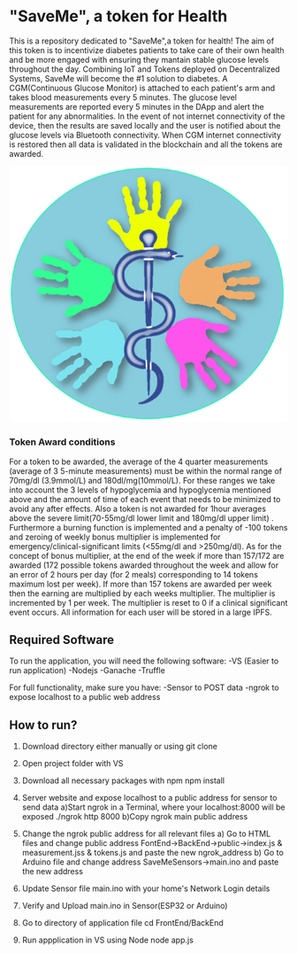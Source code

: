 # "SaveMe", a token for Health

This is a repository dedicated to "SaveMe",a token for health! The aim of this token is to incentivize diabetes patients to take care of their own health and be more engaged with ensuring they mantain stable glucose levels throughout the day. Combining IoT and Tokens deployed on Decentralized Systems, SaveMe will become the #1 solution to diabetes. A CGM(Continuous Glucose Monitor) is attached to each patient's arm and takes blood measurements every 5 minutes. The glucose level measurements are reported every 5 minutes in the DApp and alert the patient for any abnormalities. In the event of not internet connectivity of the device, then the results are saved locally and the user is notified about the glucose levels via Bluetooth connectivity. When CGM internet connectivity is restored then all data is validated in the blockchain and all the tokens are awarded. 

![SaveMe -  A token for Health](/assets/saveMe.jpg)

### Token Award conditions
For a token to be awarded, the average of the 4 quarter measurements (average of 3 5-minute measurements) must be within the normal range of 70mg/dl (3.9mmol/L)  and 180dl/mg(10mmol/L). For these ranges we take into account the 3 levels of hypoglycemia and hypoglycemia mentioned above and the amount of time of each event that needs to be minimized to avoid any after effects. Also a token is not awarded for 1hour averages above the severe limit(70-55mg/dl lower limit and 180mg/dl upper limit) . Furthermore a burning function is implemented and a penalty of -100 tokens and zeroing of weekly bonus multiplier is implemented for emergency/clinical-significant limits (<55mg/dl and >250mg/dl). As for the concept of bonus multiplier, at the end of the week if  more than 157/172 are awarded (172 possible tokens awarded throughout the week and allow for an error of 2 hours per day (for 2 meals) corresponding to 14 tokens maximum lost per week). If more than 157 tokens are awarded per week then the earning are multiplied by each weeks multiplier. The multiplier is incremented by 1 per week. The multiplier is reset to 0 if a clinical significant event occurs. All information for each user will be stored in a large IPFS.

## Required Software
To run the application, you will need the following software:
-VS (Easier to run application)
-Nodejs
-Ganache
-Truffle

For full functionality, make sure you have:
-Sensor to POST data
-ngrok to expose localhost to a public web address


## How to run?
1. Download directory either manually or using git clone
2. Open project folder with VS
3. Download all necessary packages with npm
    npm install
4. Server website and expose localhost to a public address for sensor to send data
    a)Start ngrok in a Terminal, where your localhost:8000 will be exposed
    ./ngrok http 8000
    b)Copy ngrok main public address

5. Change the ngrok public address for all relevant files
    a) Go to HTML files and change public address
        FontEnd->BackEnd->public->index.js & measurement.jss & tokens.js and paste the new ngrok_address
    b) Go to Arduino file and change address
        SaveMeSensors->main.ino and paste the new address

6. Update Sensor file main.ino with your home's Network Login details

7. Verify and Upload main.ino in Sensor(ESP32 or Arduino)

8. Go to directory of application file
    cd FrontEnd/BackEnd
9. Run appplication in VS using Node
    node app.js
